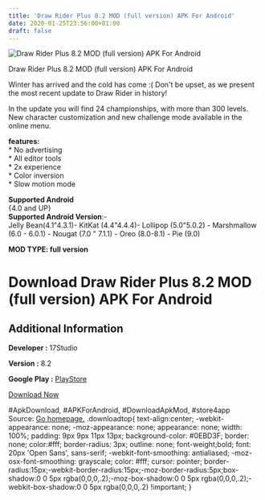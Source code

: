 ```yaml
---
title: 'Draw Rider Plus 8.2 MOD (full version) APK For Android'
date: 2020-01-25T23:56:00+01:00
draft: false
---
```


![Draw Rider Plus 8.2 MOD (full version) APK For Android](https://i2.wp.com/apkhome.net/wp-content/uploads/2020/01/Draw-Rider-Plus-8.2-MOD-full-version.png "Draw Rider Plus 8.2 MOD (full version) APK For Android")

  

Draw Rider Plus 8.2 MOD (full version) APK For Android

Winter has arrived and the cold has come :( Don't be upset, as we present the most recent update to Draw Rider in history!

In the update you will find 24 championships, with more than 300 levels. New character customization and new challenge mode available in the online menu.

**features:**  
\* No advertising  
\* All editor tools  
\* 2x experience  
\* Color inversion  
\* Slow motion mode

**Supported Android**  
{4.0 and UP}  
**Supported Android Version**:-  
Jelly Bean(4.1"4.3.1)- KitKat (4.4"4.4.4)- Lollipop (5.0"5.0.2) - Marshmallow (6.0 - 6.0.1) - Nougat (7.0 " 7.1.1) - Oreo (8.0-8.1) - Pie (9.0)

**MOD TYPE: full version**

Download Draw Rider Plus 8.2 MOD (full version) APK For Android
===============================================================

Additional Information
----------------------

**Developer :** 17Studio

**Version :** 8.2

**Google Play :** [PlayStore](https://play.google.com/store/apps/details?id=com.Studio17.drawriderplus)

  

[Download Now](https://store4app.co/post/draw-rider-plus-8-2-mod-full-version-apk-for-android_1579973009)

  
#ApkDownload, #APKForAndroid, #DownloadApkMod, #store4app  
Source: [Go homepage.](https://store4app.co/post/draw-rider-plus-8-2-mod-full-version-apk-for-android_1579973009) .downloadtop{ text-align:center; -webkit-appearance: none; -moz-appearance: none; appearance: none; width: 100%; padding: 9px 9px 11px 13px; background-color: #0EBD3F; border: none; color:#fff; border-radius: 3px; outline: none; font-weight;bold; font: 20px 'Open Sans', sans-serif; -webkit-font-smoothing: antialiased; -moz-osx-font-smoothing: grayscale; color: #fff; cursor: pointer; border-radius:15px;-webkit-border-radius:15px;-moz-border-radius:5px;box-shadow:0 0 5px rgba(0,0,0,.2);-moz-box-shadow:0 0 5px rgba(0,0,0,.2);-webkit-box-shadow:0 0 5px rgba(0,0,0,.2) !important; }